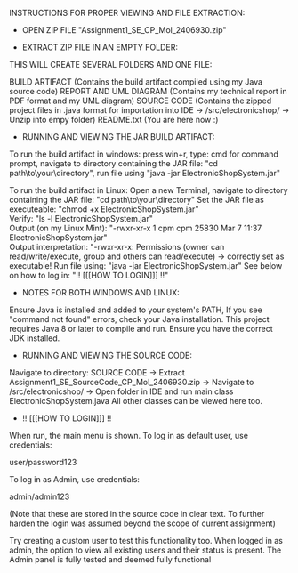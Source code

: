 
INSTRUCTIONS FOR PROPER VIEWING AND FILE EXTRACTION:

- OPEN ZIP FILE "Assignment1_SE_CP_Mol_2406930.zip"

- EXTRACT ZIP FILE IN AN EMPTY FOLDER:

THIS WILL CREATE SEVERAL FOLDERS AND ONE FILE: 

BUILD ARTIFACT         (Contains the build artifact compiled using my Java source code) 
REPORT AND UML DIAGRAM (Contains my technical report in PDF format and my UML diagram) 
SOURCE CODE            (Contains the zipped project files in .java format for importation into IDE -> /src/electronicshop/ -> Unzip into empy folder)
README.txt             (You are here now :)





- RUNNING AND VIEWING THE JAR BUILD ARTIFACT:

To run the build artifact in windows: press win+r, type: cmd for command prompt, navigate to directory containing the JAR file: "cd path\to\your\directory", run file using "java -jar ElectronicShopSystem.jar"

To run the build artifact in Linux:   Open a new Terminal, navigate to directory containing the JAR file: "cd path\to\your\directory"
                                                                         Set the JAR file as executeable: "chmod +x ElectronicShopSystem.jar"   
                                                                                                  Verify: "ls -l ElectronicShopSystem.jar"      
                                                                               Output (on my Linux Mint): "-rwxr-xr-x 1 cpm cpm 25830 Mar  7 11:37 ElectronicShopSystem.jar"                                           
                                                                                   Output interpretation: "-rwxr-xr-x: Permissions (owner can read/write/execute, group and others can read/execute) -> correctly set as executable!
                                                                                          Run file using: "java -jar ElectronicShopSystem.jar" 
                                                                              See below on how to log in: "!! [[[HOW TO LOGIN]]] !!"


- NOTES FOR BOTH WINDOWS AND LINUX:

Ensure Java is installed and added to your system's PATH, If you see "command not found" errors, check your Java installation. 
This project requires Java 8 or later to compile and run. Ensure you have the correct JDK installed.




- RUNNING AND VIEWING THE SOURCE CODE:

Navigate to directory: SOURCE CODE -> Extract Assignment1_SE_SourceCode_CP_Mol_2406930.zip -> Navigate to /src/electronicshop/ -> Open folder in IDE and run main class ElectronicShopSystem.java
All other classes can be viewed here too.


- !! [[[HOW TO LOGIN]]] !! 

When run, the main menu is shown. To log in as default user, use credentials:

user/password123 

To log in as Admin, use credentials: 

admin/admin123 

(Note that these are stored in the source code in clear text. To further harden the login was assumed beyond the scope of current assignment)

Try creating a custom user to test this functionality too. When logged in as admin, the option to view all existing users and their status is present. 
The Admin panel is fully tested and deemed fully functional
